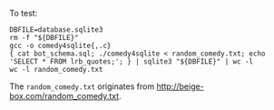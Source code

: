 To test:

    DBFILE=database.sqlite3
    rm -f "${DBFILE}"
    gcc -o comedy4sqlite{,.c}
    { cat bot_schema.sql; ./comedy4sqlite < random_comedy.txt; echo 'SELECT * FROM lrb_quotes;'; } | sqlite3 "${DBFILE}" | wc -l
    wc -l random_comedy.txt

The `random_comedy.txt` originates from
http://beige-box.com/random_comedy.txt.
